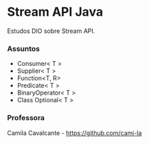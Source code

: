 # Stream API Java
Estudos DIO sobre Stream API.

### Assuntos 
- Consumer< T >
- Supplier< T >
- Function<T, R>
- Predicate< T >
- BinaryOperator< T >
- Class Optional< T >

### Professora 
Camila Cavalcante - https://github.com/cami-la
